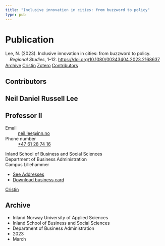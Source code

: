 ```yaml
---
title: "Inclusive innovation in cities: from buzzword to policy"
type: pub
---
```

<h1>Publication</h1>
<article id="csl-bib-container-CQT7AIWI" class="csl-bib-container">
  <div class="csl-bib-body" style="line-height: 1.35; padding-left: 1em; text-indent:-1em;">
  <div class="csl-entry">Lee, N. (2023). Inclusive innovation in cities: from buzzword to policy. <i>Regional Studies</i>, 1&#x2013;12. <a href="https://doi.org/10.1080/00343404.2023.2168637">https://doi.org/10.1080/00343404.2023.2168637</a></div>
</div>
  <div class="csl-bib-buttons">
    <a href="#taxonomy-article-CQT7AIWI" class="csl-bib-button">Archive</a>
    <a href="https://app.cristin.no/results/show.jsf?id=2136113" alt="Cristin URL" class="csl-bib-button">Cristin</a>
    <a href="http://zotero.org/groups/5022929/items/CQT7AIWI" alt="Zotero URL" class="csl-bib-button">Zotero</a>
    <a href="#contributors-article-CQT7AIWI" class="csl-bib-button">Contributors</a>
  </div>
  <div id="csl-bib-meta-container-CQT7AIWI"></div>
</article>
<div id="csl-bib-meta-CQT7AIWI" class="csl-bib-meta">
  <article id="contributors-article-CQT7AIWI" class="contributors-article">
    <h1>Contributors</h1>
    <div class="personas">
<div class="vrtx-hinn-person-card">
<div class="photo">
<i class="lar la-user-circle missing-person"></i>
</div>
<div class="info">
<hgroup><h1>Neil Daniel Russell Lee</h1>
<h2>Professor II</h2>
</hgroup><dl>
<dt>Email</dt>
<dd>
<a href="mailto:neil.lee@inn.no">neil.lee@inn.no</a>
</dd>
<dt>Phone number</dt>
<dd><a href="tel:+4761287416">
+47 61 28 74 16
</a></dd>
</dl>
<p>
Inland School of Business and Social Sciences<br>
Department of Business Administration<br>
Campus Lillehammer
</p>
<ul class="vrtx-hinn-links">
<li><a href="https://www.inn.no/english/find-an-employee/neil-lee.html#vrtx-hinn-addresses">See Addresses</a></li>
<li><a href="https://www.inn.no/english/find-an-employee/neil-lee.html?vrtx=vcf">Download business card</a></li>
</ul>
</div>
</div>
<a href="https://app.cristin.no/persons/show.jsf?id=1579016" alt="Cristin URL" class="personas-cristin">Cristin</a>
</div>
  </article>
  <article id="taxonomy-article-CQT7AIWI" class="taxonomy-article">
    <h1>Archive</h1>
    <ul>
      <li>Inland Norway University of Applied Sciences</li>
      <li>Inland School of Business and Social Sciences</li>
      <li>Department of Business Administration</li>
      <li>2023</li>
      <li>March</li>
    </ul>
  </article>
</div>
